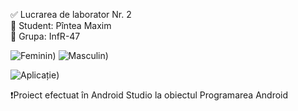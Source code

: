 ✅ Lucrarea de laborator Nr. 2 <br>
👔 Student: Pîntea Maxim <br>
📃 Grupa: InfR-47 <br> 

![Feminin](https://i.imgur.com/oAxC8tZ.png))
![Masculin](https://i.imgur.com/NblQZgP.png))<br>

![Aplicație](https://i.imgur.com/mhA7fAa.png))<br>

❗Proiect efectuat în Android Studio la obiectul Programarea Android <br>
